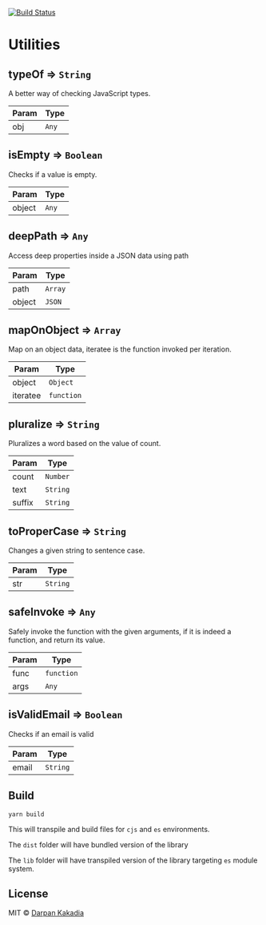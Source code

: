 [![Build Status](https://travis-ci.org/kakadiadarpan/utility-kit.svg?branch=master)](https://travis-ci.org/kakadiadarpan/utility-kit)



# Utilities

<a name="typeOf"></a>

## typeOf ⇒ <code>String</code>
A better way of checking JavaScript types.

| Param | Type |
| --- | --- |
| obj | <code>Any</code> |

<a name="isEmpty"></a>

## isEmpty ⇒ <code>Boolean</code>
Checks if a value is empty.

| Param | Type |
| --- | --- |
| object | <code>Any</code> |

<a name="deepPath"></a>

## deepPath ⇒ <code>Any</code>
Access deep properties inside a JSON data using path

| Param | Type |
| --- | --- |
| path | <code>Array</code> |
| object | <code>JSON</code> |

<a name="mapOnObject"></a>

## mapOnObject ⇒ <code>Array</code>
Map on an object data, iteratee is the function invoked per iteration.

| Param | Type |
| --- | --- |
| object | <code>Object</code> |
| iteratee | <code>function</code> |

<a name="pluralize"></a>

## pluralize ⇒ <code>String</code>
Pluralizes a word based on the value of count.

| Param | Type |
| --- | --- |
| count | <code>Number</code> |
| text | <code>String</code> |
| suffix | <code>String</code> |

<a name="toProperCase"></a>

## toProperCase ⇒ <code>String</code>
Changes a given string to sentence case.

| Param | Type |
| --- | --- |
| str | <code>String</code> |

<a name="safeInvoke"></a>

## safeInvoke ⇒ <code>Any</code>
Safely invoke the function with the given arguments,
if it is indeed a function, and return its value.

| Param | Type |
| --- | --- |
| func | <code>function</code> |
| args | <code>Any</code> |

<a name="isValidEmail"></a>

## isValidEmail ⇒ <code>Boolean</code>
Checks if an email is valid

| Param | Type |
| --- | --- |
| email | <code>String</code> |

## Build

```
yarn build
```

This will transpile and build files for `cjs` and `es` environments.

The `dist` folder will have bundled version of the library

The `lib` folder will have transpiled version of the library targeting `es` module system.

## License

MIT © [Darpan Kakadia](https://github.com/kakadiadarpan)
